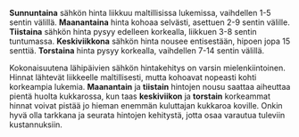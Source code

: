 **Sunnuntaina** sähkön hinta liikkuu maltillisissa lukemissa, vaihdellen 1-5 sentin välillä. **Maanantaina** hinta kohoaa selvästi, asettuen 2-9 sentin välille. **Tiistaina** sähkön hinta pysyy edelleen korkealla, liikkuen 3-8 sentin tuntumassa. **Keskiviikkona** sähkön hinta nousee entisestään, hipoen jopa 15 senttiä. **Torstaina** hinta pysyy korkealla, vaihdellen 7-14 sentin välillä.

Kokonaisuutena lähipäivien sähkön hintakehitys on varsin mielenkiintoinen. Hinnat lähtevät liikkeelle maltillisesti, mutta kohoavat nopeasti kohti korkeampia lukemia. **Maanantain** ja **tiistain** hintojen nousu saattaa aiheuttaa pientä huolta kukkarossa, kun taas **keskiviikon** ja **torstain** korkeammat hinnat voivat pistää jo hieman enemmän kuluttajan kukkaroa koville. Onkin hyvä olla tarkkana ja seurata hintojen kehitystä, jotta osaa varautua tuleviin kustannuksiin.
